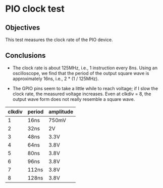 # PIO clock test

## Objectives

This test measures the clock rate of the PIO device.

## Conclusions

-   The clock rate is about 125MHz, i.e., 1 instruction every 8ns. Using an
    oscilloscope, we find that the period of the output square wave is
    approximately 16ns, i.e., 2 * (1 / 125MHz).

-   The GPIO pins seem to take a little while to reach voltage; if I slow the
    clock rate, the measured voltage increases. Even at clkdiv = 8, the output
    wave form does not really resemble a square wave.

| clkdiv | period | amplitude |
|--------|--------|-----------|
| 1      | 16ns   | 750mV     |
| 2      | 32ns   | 2V        |
| 3      | 48ns   | 3.3V      |
| 4      | 64ns   | 3.8V      |
| 5      | 80ns   | 3.8V      |
| 6      | 96ns   | 3.8V      |
| 7      | 112ns  | 3.8V      |
| 8      | 128ns  | 3.8V      |
